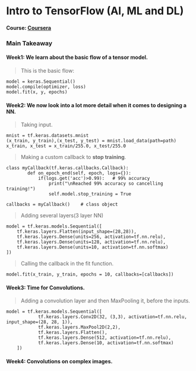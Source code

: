 # Intro to TensorFlow (AI, ML and DL)
#### Course: [Coursera](https://www.coursera.org/learn/introduction-tensorflow)

### Main Takeaway

#### Week1: We learn about the basic flow of a tensor model.
> This is the basic flow:
```python3
model = keras.Sequential()
model.compile(optimizer, loss)
model.fit(x, y, epochs)
```

#### Week2: We now look into a lot more detail when it comes to designing a NN.
> Taking input.
```python3
mnist = tf.keras.datasets.mnist
(x_train, y_train),(x_test, y_test) = mnist.load_data(path=path)
x_train, x_test = x_train/255.0, x_test/255.0
```
> Making a custom callback to **stop training**.
```python3
class myCallback(tf.keras.callbacks.Callback):
        def on_epoch_end(self, epoch, logs={}):
            if(logs.get('acc')>0.99):   # 99% accuracy
                print("\nReached 99% accuracy so cancelling training!")
                self.model.stop_training = True
                
callbacks = myCallback()    # class object
```
> Adding several layers(3 layer NN)
```python3
model = tf.keras.models.Sequential([
    tf.keras.layers.Flatten(input_shape=(28,28)),
    tf.keras.layers.Dense(units=256, activation=tf.nn.relu),
    tf.keras.layers.Dense(units=128, activation=tf.nn.relu),
    tf.keras.layers.Dense(units=10, activation=tf.nn.softmax)
])
```
> Calling the callback in the fit function.
```python3
model.fit(x_train, y_train, epochs = 10, callbacks=[callbacks])
```

#### Week3: Time for Convolutions.
> Adding a convolution layer and then MaxPooling it, before the inputs.
```python3
model = tf.keras.models.Sequential([
            tf.keras.layers.Conv2D(32, (3,3), activation=tf.nn.relu, input_shape=(28, 28, 1)),
            tf.keras.layers.MaxPool2D(2,2),
            tf.keras.layers.Flatten(),
            tf.keras.layers.Dense(512, activation=tf.nn.relu),
            tf.keras.layers.Dense(10, activation=tf.nn.softmax)
    ])
```

#### Week4: Convolutions on complex images.
> 
```python3
```

